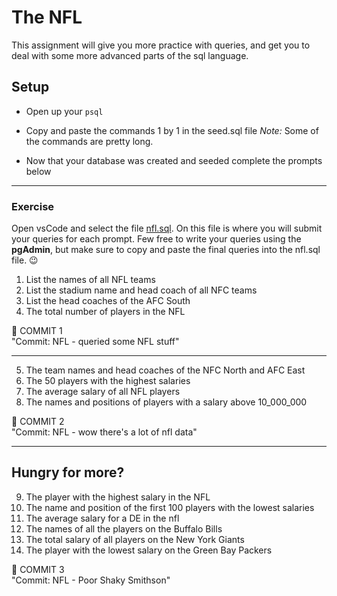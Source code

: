 # The NFL
This assignment will give you more practice with queries, and get you to deal with some more advanced parts of the sql language.

## Setup 
- Open up your `psql`
- Copy and paste the commands 1 by 1 in the seed.sql file _Note:_ Some of the commands are pretty long.

- Now that your database was created and seeded complete the prompts below

<hr>

### Exercise
Open vsCode and select the file [nfl.sql](nfl.sql). On this file is where you will submit your queries for each prompt. Few free to write your queries using the **pgAdmin**, but make sure to copy and paste the final queries into the nfl.sql file. :wink:
<br>

1.  List the names of all NFL teams
2.  List the stadium name and head coach of all NFC teams
3.  List the head coaches of the AFC South
4.  The total number of players in the NFL

&#x1F534; COMMIT 1<br>
"Commit: NFL - queried some NFL stuff"
<hr>

5.  The team names and head coaches of the NFC North and AFC East
6.  The 50 players with the highest salaries
7.  The average salary of all NFL players
8.  The names and positions of players with a salary above 10_000_000

&#x1F534; COMMIT 2<br>
"Commit: NFL - wow there's a lot of nfl data"
<hr>

## Hungry for more?

9.  The player with the highest salary in the NFL
10. The name and position of the first 100 players with the lowest salaries
11. The average salary for a DE in the nfl
12. The names of all the players on the Buffalo Bills
13. The total salary of all players on the New York Giants
14. The player with the lowest salary on the Green Bay Packers

&#x1F534; COMMIT 3<br>
"Commit: NFL - Poor Shaky Smithson"

